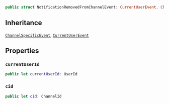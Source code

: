 
``` swift
public struct NotificationRemovedFromChannelEvent: CurrentUserEvent, ChannelSpecificEvent 
```

## Inheritance

[`ChannelSpecificEvent`](ChannelSpecificEvent), [`CurrentUserEvent`](CurrentUserEvent)

## Properties

### `currentUserId`

``` swift
public let currentUserId: UserId
```

### `cid`

``` swift
public let cid: ChannelId
```
